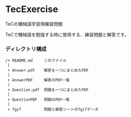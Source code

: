 # TecExercise
TeCの機械語学習用練習問題

TeCで機械語を勉強する時に使用する、練習問題と解答です。

### ディレクトリ構成

```
/+ README.md     このファイル
 |
 + Answer.pdf    解答を一つにまとめたPDF
 |
 + AnswerPDF     解答のPDF一覧
 |
 + Question.pdf  問題を一つにまとめたPDF
 |
 + QuestionPDF   問題のPDF一覧
 |
 + Tgif          問題と解答シートのTgifデータ
```
